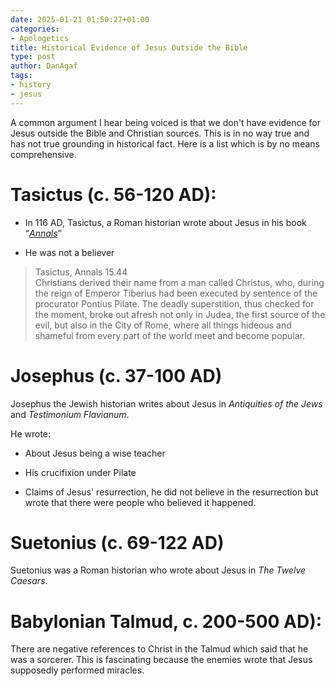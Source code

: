 ```yaml
---
date: 2025-01-21 01:50:27+01:00
categories:
- Apologetics
title: Historical Evidence of Jesus Outside the Bible
type: post
author: DanAgaf
tags:
- history
- jesus
---
```



A common argument I hear being voiced is that we don't have evidence for Jesus outside the Bible and Christian sources. This is in no way true and has not true grounding in historical fact. Here is a list which is by no means comprehensive.




# Tasictus (c. 56-120 AD):




- In 116 AD, Tasictus, a Roman historian wrote about Jesus in his book “*[Annals](https://penelope.uchicago.edu/Thayer/E/Roman/Texts/Tacitus/Annals/15B*.html#note28)*”

- He was not a believer





> Tasictus, Annals 15.44  
> Christians derived their name from a man called Christus, who, during the reign of Emperor Tiberius had been executed by sentence of the procurator Pontius Pilate. The deadly superstition, thus checked for the moment, broke out afresh not only in Judea, the first source of the evil, but also in the City of Rome, where all things hideous and shameful from every part of the world meet and become popular.




# Josephus (c. 37-100 AD)




Josephus the Jewish historian writes about Jesus in *Antiquities of the Jews* and *Testimonium Flavianum*.




He wrote:




- About Jesus being a wise teacher

- His crucifixion under Pilate

- Claims of Jesus' resurrection, he did not believe in the resurrection but wrote that there were people who believed it happened.




# Suetonius (c. 69-122 AD)




Suetonius was a Roman historian who wrote about Jesus in *The Twelve Caesars*.




# Babylonian Talmud, c. 200-500 AD):




There are negative references to Christ in the Talmud which said that he was a sorcerer. This is fascinating because the enemies wrote that Jesus supposedly performed miracles.


